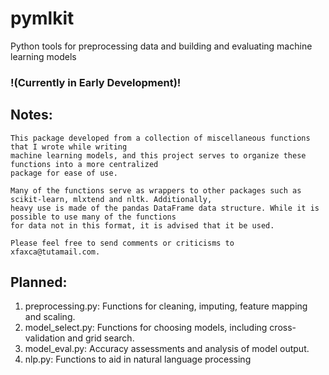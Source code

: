 # pymlkit
Python tools for preprocessing data and building and evaluating machine learning models

### !(Currently in Early Development)! ###

## Notes:
    This package developed from a collection of miscellaneous functions that I wrote while writing
    machine learning models, and this project serves to organize these functions into a more centralized
    package for ease of use. 
    
    Many of the functions serve as wrappers to other packages such as scikit-learn, mlxtend and nltk. Additionally,
    heavy use is made of the pandas DataFrame data structure. While it is possible to use many of the functions
    for data not in this format, it is advised that it be used.
    
    Please feel free to send comments or criticisms to xfaxca@tutamail.com.

## Planned:
1. preprocessing.py: Functions for cleaning, imputing, feature mapping and scaling.
2. model_select.py: Functions for choosing models, including cross-validation and grid search.
3. model_eval.py: Accuracy assessments and analysis of model output.
4. nlp.py: Functions to aid in natural language processing
